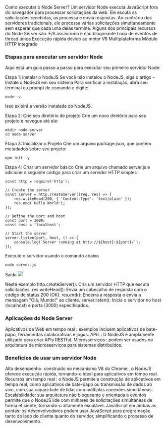 Como executar o Node Server?
Um servidor Node executa JavaScript fora do navegador para processar solicitações da web. Ele escuta as solicitações recebidas, as processa e envia respostas. Ao contrário dos servidores tradicionais, ele processa várias solicitações simultaneamente sem esperar que cada uma delas termine.
Alguns dos principais recursos do Node Server são:
E/S assíncrona e não bloqueante
Loop de eventos de thread única
Execução rápida devido ao motor V8
Multiplataforma
Módulo HTTP integrado

### Etapas para executar um servidor Node
Aqui está um guia passo a passo para executar seu primeiro servidor Node:

Etapa 1: instalar o NodeJS
Se você não instalou o NodeJS, siga o artigo - Instale o NodeJS em seu sistema
Para verificar a instalação, abra seu terminal ou prompt de comando e digite:
```
node -v
```
Isso exibirá a versão instalada do NodeJS.

Etapa 2: Crie seu diretório de projeto
Crie um novo diretório para seu projeto e navegue até ele:
```
mkdir node-server  
cd node-server
```

Etapa 3: Inicializar o Projeto
Crie um arquivo package.json, que contém metadados sobre seu projeto:
```
npm init -y
```

Etapa 4: Criar um servidor básico
Crie um arquivo chamado server.js e adicione o seguinte código para criar um servidor HTTP simples
```node
const http = require('http'); 

// Create the server
const server = http.createServer((req, res) => {
    res.writeHead(200, { 'Content-Type': 'text/plain' });
    res.end('Hello World');
});

// Define the port and host
const port = 3000;
const host = 'localhost';

// Start the server
server.listen(port, host, () => {
    console.log(`Server running at http://${host}:${port}/`);
});
```

Execute o servidor usando o comando abaixo
```
node server.js
```

Saída
![](https://media.geeksforgeeks.org/wp-content/uploads/20210730185525/Node-300x162.jpg)

Neste exemplo
http.createServer(): Cria um servidor HTTP que escuta solicitações.
res.writeHead(): Envia um cabeçalho de resposta com o código de status 200 (OK).
res.end(): Encerra a resposta e envia a mensagem "Olá, Mundo!" ao cliente.
server.listen(): Inicia o servidor no host (localhost) e porta (3000) especificados.

### Aplicações do Node Server
Aplicativos da Web em tempo real : exemplos incluem aplicativos de bate-papo, ferramentas colaborativas e jogos.
APIs : O NodeJS é amplamente utilizado para criar APIs RESTful.
Microsserviços : podem ser usados na arquitetura de microsserviços para sistemas distribuídos.

### Benefícios de usar um servidor Node
Alto desempenho: construído no mecanismo V8 do Chrome , o NodeJS oferece execução rápida, tornando-o ideal para aplicativos em tempo real.
Recursos em tempo real : o NodeJS permite a construção de aplicativos em tempo real, como aplicativos de bate-papo ou transmissão de dados ao vivo, com sua capacidade de lidar com múltiplas conexões simultâneas.
Escalabilidade: sua arquitetura não bloqueante e orientada a eventos permite que o NodeJS lide com milhares de solicitações simultâneas de forma eficiente, tornando-o altamente escalável.
JavaScript em ambas as pontas: os desenvolvedores podem usar JavaScript para programação tanto do lado do cliente quanto do servidor, simplificando o processo de desenvolvimento.

